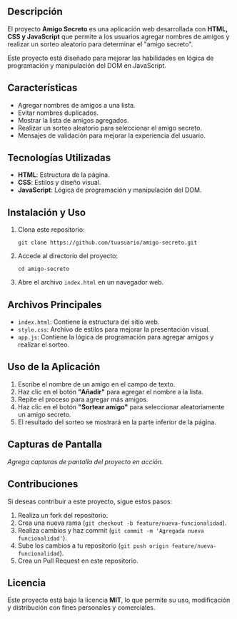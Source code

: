 <h2>Descripción</h2>
<p>El proyecto <strong>Amigo Secreto</strong> es una aplicación web desarrollada con <strong>HTML, CSS y JavaScript</strong> que permite a los usuarios agregar nombres de amigos y realizar un sorteo aleatorio para determinar el "amigo secreto".</p>
<p>Este proyecto está diseñado para mejorar las habilidades en lógica de programación y manipulación del DOM en JavaScript.</p>

<h2>Características</h2>
<ul>
    <li>Agregar nombres de amigos a una lista.</li>
    <li>Evitar nombres duplicados.</li>
    <li>Mostrar la lista de amigos agregados.</li>
    <li>Realizar un sorteo aleatorio para seleccionar el amigo secreto.</li>
    <li>Mensajes de validación para mejorar la experiencia del usuario.</li>
</ul>

<h2>Tecnologías Utilizadas</h2>
<ul>
    <li><strong>HTML</strong>: Estructura de la página.</li>
    <li><strong>CSS</strong>: Estilos y diseño visual.</li>
    <li><strong>JavaScript</strong>: Lógica de programación y manipulación del DOM.</li>
</ul>

<h2>Instalación y Uso</h2>
<ol>
    <li>Clona este repositorio:
        <pre><code>git clone https://github.com/tuusuario/amigo-secreto.git</code></pre>
    </li>
    <li>Accede al directorio del proyecto:
        <pre><code>cd amigo-secreto</code></pre>
    </li>
    <li>Abre el archivo <code>index.html</code> en un navegador web.</li>
</ol>

<h2>Archivos Principales</h2>
<ul>
    <li><code>index.html</code>: Contiene la estructura del sitio web.</li>
    <li><code>style.css</code>: Archivo de estilos para mejorar la presentación visual.</li>
    <li><code>app.js</code>: Contiene la lógica de programación para agregar amigos y realizar el sorteo.</li>
</ul>

<h2>Uso de la Aplicación</h2>
<ol>
    <li>Escribe el nombre de un amigo en el campo de texto.</li>
    <li>Haz clic en el botón <strong>"Añadir"</strong> para agregar el nombre a la lista.</li>
    <li>Repite el proceso para agregar más amigos.</li>
    <li>Haz clic en el botón <strong>"Sortear amigo"</strong> para seleccionar aleatoriamente un amigo secreto.</li>
    <li>El resultado del sorteo se mostrará en la parte inferior de la página.</li>
</ol>

<h2>Capturas de Pantalla</h2>
<p><em>Agrega capturas de pantalla del proyecto en acción.</em></p>

<h2>Contribuciones</h2>
<p>Si deseas contribuir a este proyecto, sigue estos pasos:</p>
<ol>
    <li>Realiza un fork del repositorio.</li>
    <li>Crea una nueva rama (<code>git checkout -b feature/nueva-funcionalidad</code>).</li>
    <li>Realiza cambios y haz commit (<code>git commit -m 'Agregada nueva funcionalidad'</code>).</li>
    <li>Sube los cambios a tu repositorio (<code>git push origin feature/nueva-funcionalidad</code>).</li>
    <li>Crea un Pull Request en este repositorio.</li>
</ol>

<h2>Licencia</h2>
<p>Este proyecto está bajo la licencia <strong>MIT</strong>, lo que permite su uso, modificación y distribución con fines personales y comerciales.</p>
